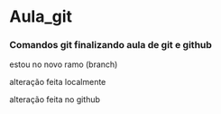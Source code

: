 # Aula_git
### Comandos git finalizando aula de git e github


estou no novo ramo (branch)

alteração feita localmente 

alteração feita no github

